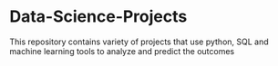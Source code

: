 # Data-Science-Projects
This repository contains variety of projects that use python, SQL and machine learning tools to analyze and predict the outcomes

